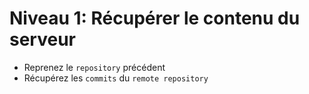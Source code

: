 # Niveau 1: Récupérer le contenu du serveur

* Reprenez le `repository` précédent
* Récupérez les `commits` du `remote repository`
